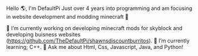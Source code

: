 Hello 🌎, I'm DefaultPi
Just over 4 years into programming and am focusing in website development and modding minecraft 🚀

🔭 I’m currently working on developing minecraft mods for skyblock and developing buisness websites (https://github.com/TheDefaultPi/shawnsdiscountburritos).
🌱 I’m currently learning; C++.
💬 Ask me about Html, Css, Javascript, Java, and Python!
